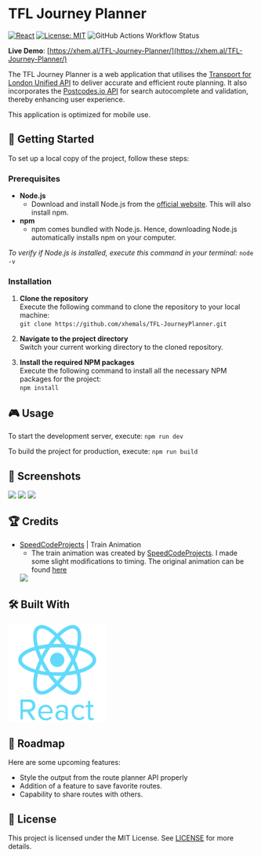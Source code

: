 # TFL Journey Planner

[![React](https://img.shields.io/badge/Code-React-informational?style=flat&logo=react&color=61DAFB)](https://react.dev/)
[![License: MIT](https://img.shields.io/badge/License-MIT-yellow.svg)](https://opensource.org/licenses/MIT)
![GitHub Actions Workflow Status](https://img.shields.io/github/actions/workflow/status/xhemals/TFL-Journey-Planner/deploy.yml)

**Live Demo**: [https://xhem.al/TFL-Journey-Planner/](https://xhem.al/TFL-Journey-Planner/)

The TFL Journey Planner is a web application that utilises the [Transport for London Unified API](https://api.tfl.gov.uk/) to deliver accurate and efficient route planning. It also incorporates the [Postcodes.io API](https://postcodes.io/) for search autocomplete and validation, thereby enhancing user experience.

This application is optimized for mobile use.

## 🚀 Getting Started

To set up a local copy of the project, follow these steps:

### Prerequisites

- **Node.js**
  - Download and install Node.js from the [official website](https://nodejs.org/). This will also install npm.
- **npm**
  - npm comes bundled with Node.js. Hence, downloading Node.js automatically installs npm on your computer.

_To verify if Node.js is installed, execute this command in your terminal:_ `node -v`

### Installation

1. **Clone the repository** <br>
   Execute the following command to clone the repository to your local machine: <br>
   `git clone https://github.com/xhemals/TFL-JourneyPlanner.git`
2. **Navigate to the project directory** <br>
   Switch your current working directory to the cloned repository.

3. **Install the required NPM packages** <br>
   Execute the following command to install all the necessary NPM packages for the project: <br>
   `npm install`

## 🎮 Usage

To start the development server, execute:
`npm run dev`

To build the project for production, execute:
`npm run build`

## 📸 Screenshots

<img src="https://github.com/xhemals/TFL-Journey-Planner/assets/91919183/175875f7-af5f-4950-8bff-741feb88595e" width="200">
<img src="https://github.com/xhemals/TFL-Journey-Planner/assets/91919183/d26e4a29-be0d-45e9-a362-7ea9de7fee00" width="200">
<img src="https://github.com/xhemals/TFL-Journey-Planner/assets/91919183/b84f80eb-aae7-42d7-86c8-2fe77dfe5197" width="200">


## 🏆 Credits
- [SpeedCodeProjects](https://github.com/SpeedCodeProjects) | Train Animation
  - The train animation was created by [SpeedCodeProjects](https://github.com/SpeedCodeProjects). I made some slight modifications to timing. The original animation can be found [here](https://github.com/SpeedCodeProjects/isometric-train-animation)
  <img src="https://github.com/xhemals/TFL-Journey-Planner/assets/91919183/7da189a3-7378-4c68-a4c4-29379badc499" height="346">


## 🛠️ Built With

<a href="https://reactjs.org/"><img src="https://raw.githubusercontent.com/devicons/devicon/master/icons/react/react-original-wordmark.svg" width="200"></a>

## 🚧 Roadmap

Here are some upcoming features:

- Style the output from the route planner API properly
- Addition of a feature to save favorite routes.
- Capability to share routes with others.

## 📜 License

This project is licensed under the MIT License. See [LICENSE](https://github.com/xhemals/TFL-Journey-Planner/blob/main/LICENSE) for more details.
